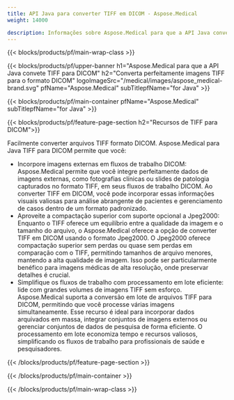 ```yaml
---
title: API Java para converter TIFF em DICOM - Aspose.Medical
weight: 14000

description: Informações sobre Aspose.Medical para que a API Java converta TIFF em DICOM
---
```


{{< blocks/products/pf/main-wrap-class >}}

{{< blocks/products/pf/upper-banner h1="Aspose.Medical para que a API Java convete TIFF para DICOM" h2="Converta perfeitamente imagens TIFF para o formato DICOM" logoImageSrc="/medical/images/aspose_medical-brand.svg" pfName="Aspose.Medical" subTitlepfName="for Java" >}}

{{< blocks/products/pf/main-container pfName="Aspose.Medical" subTitlepfName="for Java" >}}

{{< blocks/products/pf/feature-page-section h2="Recursos de TIFF para DICOM">}}

<p>Facilmente converter arquivos TIFF formato DICOM. Aspose.Medical para Java TIFF para DICOM permite que você:</p>

<ul>
<li>Incorpore imagens externas em fluxos de trabalho DICOM: Aspose.Medical permite que você integre perfeitamente dados de imagens externas, como fotografias clínicas ou slides de patologia capturados no formato TIFF, em seus fluxos de trabalho DICOM. Ao converter TIFF em DICOM, você pode incorporar essas informações visuais valiosas para análise abrangente de pacientes e gerenciamento de casos dentro de um formato padronizado.</li>
<li>Aproveite a compactação superior com suporte opcional a Jpeg2000: Enquanto o TIFF oferece um equilíbrio entre a qualidade da imagem e o tamanho do arquivo, o Aspose.Medical oferece a opção de converter TIFF em DICOM usando o formato Jpeg2000. O Jpeg2000 oferece compactação superior sem perdas ou quase sem perdas em comparação com o TIFF, permitindo tamanhos de arquivo menores, mantendo a alta qualidade de imagem. Isso pode ser particularmente benéfico para imagens médicas de alta resolução, onde preservar detalhes é crucial.</li>
<li>Simplifique os fluxos de trabalho com processamento em lote eficiente: lide com grandes volumes de imagens TIFF sem esforço. Aspose.Medical suporta a conversão em lote de arquivos TIFF para DICOM, permitindo que você processe várias imagens simultaneamente. Esse recurso é ideal para incorporar dados arquivados em massa, integrar conjuntos de imagens externos ou gerenciar conjuntos de dados de pesquisa de forma eficiente. O processamento em lote economiza tempo e recursos valiosos, simplificando os fluxos de trabalho para profissionais de saúde e pesquisadores.</li>
</ul>

{{< /blocks/products/pf/feature-page-section >}}

{{< /blocks/products/pf/main-container >}}

{{< /blocks/products/pf/main-wrap-class >}}